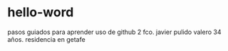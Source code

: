 # hello-word
pasos guiados para aprender uso de github
2
fco. javier pulido valero
34 años. residencia en getafe
